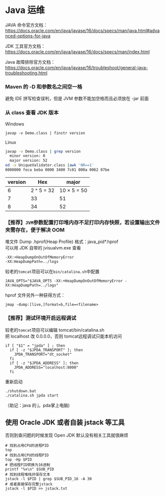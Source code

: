 # Java 运维

JAVA 命令官方文档：
https://docs.oracle.com/en/java/javase/16/docs/specs/man/java.html#advanced-options-for-java

JDK 工具官方文档：
https://docs.oracle.com/en/java/javase/16/docs/specs/man/index.html

Java 故障排除官方文档：
https://docs.oracle.com/en/java/javase/16/troubleshoot/general-java-troubleshooting.html



### Maven 的 -D 和参数名之间空一格

避免 IDE 拼写检查误判，但是 JVM 参数不能加空格而且必须放在 -jar 前面

### 从 class 查看 JDK 版本

Windows
```batch
javap -v Demo.class | finstr version
```

Linux
```sh
javap -v Demo.class | grep version
  minor version: 0
  major version: 52
od -x UniqueValidator.class |awk 'NR==1'
0000000 feca beba 0000 3400 7c01 000a 0062 07be
```

| version | Hex        | major       |
| ------- | ---------- | ----------- |
| 6       | 2 ^ 5 = 32 | 10 × 5 = 50 |
| 7       | 33         | 51          |
| 8       | 34         | 52          |


### 【推荐】`JVM`参数配置打印堆内存不足打印内存快照，若设置输出文件夹需存在，便于解决 OOM
堆文件 Dump .hprof(Heap Profile) 格式：java_pid*.hprof\
可以用 JDK 自带的 jvisualvm.exe 查看
```
-XX:+HeapDumpOnOutOfMemoryError
-XX:HeapDumpPath=../logs
```
较老的`tomcat`项目可以在`bin/catalina.sh`中配置
```shell
JAVA_OPTS="$JAVA_OPTS -XX:+HeapDumpOnOutOfMemoryError -XX:HeapDumpPath=../logs"
```

hprof 文件另外一种获得方式：
```shell
jmap -dump:[live,]format=b,file=<filename>
```

### 【推荐】测试环境开启远程调试

较老的`tomcat`项目可以编辑 tomcat/bin/catalina.sh\
把 localhost 改 0.0.0.0，否则 tomcat远程调试只能本机访问
```
if [ "$1" = "jpda" ] ; then
  if [ -z "$JPDA_TRANSPORT" ]; then
    JPDA_TRANSPORT="dt_socket"
  fi
  if [ -z "$JPDA_ADDRESS" ]; then
    JPDA_ADDRESS="localhost:8000"
  fi
```
重新启动
```
./shutdown.bat
./catalina.sh jpda start
```
（助记：java 的 j，pda掌上电脑)


## 使用 Oracle JDK 或者自装 jstack 等工具

否则到查问题的时候发现 Open JDK 默认没有相关工具就很麻烦

```shell
# 找到占用CPU的进程PID
top
# 找到占用CPU的线程PID
top -Hp $PID
# 把线程PID转换为16进制
printf "%x\n" $SUB_PID
# 找到线程堆栈并保存文本
jstack -l $PID | grep $SUB_PID_16 -A 30
# 或者直接保存完整jstack
jstack -l $PID >> jstack.txt
```